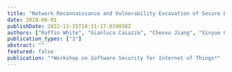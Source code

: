 ```yaml
---
title: "Network Reconnaissance and Vulnerability Excavation of Secure DDS Systems"
date: 2019-06-01
publishDate: 2022-11-15T18:31:17.019038Z
authors: ["Ruffin White", "Gianluca Caiazza", "Chenxu Jiang", "Xinyue Ou", "Zhiyue Yang", "Agostino Cortesi", "Henrik Christensen"]
publication_types: ["1"]
abstract: ""
featured: false
publication: "*Workshop on Software Security for Internet of Things*"
---
```


